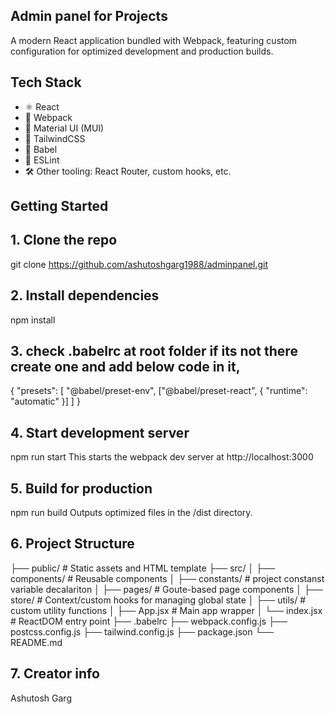 ## Admin panel for Projects

A modern React application bundled with Webpack, featuring custom configuration for optimized development and production builds.


## Tech Stack

- ⚛️ React
- 🔧 Webpack
- 🎨 Material UI (MUI)
- 💅 TailwindCSS
- 📜 Babel
- 🧼 ESLint
- 🛠️ Other tooling: React Router, custom hooks, etc.

## Getting Started

## 1. Clone the repo
git clone https://github.com/ashutoshgarg1988/adminpanel.git

## 2. Install dependencies
npm install

## 3. check .babelrc at root folder if its not there create one and add below code in it,
{
    "presets": [
      "@babel/preset-env",
      ["@babel/preset-react", { "runtime": "automatic" }]
    ]
}

## 4. Start development server
npm run start
This starts the webpack dev server at http://localhost:3000

## 5. Build for production
npm run build
Outputs optimized files in the /dist directory.

## 6. Project Structure
├── public/             # Static assets and HTML template
├── src/
│   ├── components/     # Reusable components
│   ├── constants/      # project constanst variable decalariton
│   ├── pages/          # Goute-based page components
│   ├── store/          # Context/custom hooks for managing global state
│   ├── utils/          # custom utility functions
│   ├── App.jsx         # Main app wrapper
│   └── index.jsx       # ReactDOM entry point
├── .babelrc
├── webpack.config.js
├── postcss.config.js
├── tailwind.config.js
├── package.json
└── README.md

## 7. Creator info
Ashutosh Garg